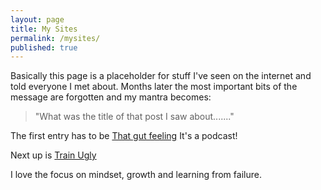 ```yaml
---
layout: page
title: My Sites
permalink: /mysites/
published: true
---
```



Basically this page is a placeholder for stuff I've seen on the internet and told everyone I met about.
Months later the most important bits of the message are forgotten and my mantra becomes:

> "What was the title of that post I saw about......."

The first entry has to be [That gut feeling](https://www.bbc.co.uk/programmes/b07ff0hl)
It's a podcast!

Next up is [Train Ugly](http://trainugly.com)

I love the focus on mindset, growth and learning from failure.

